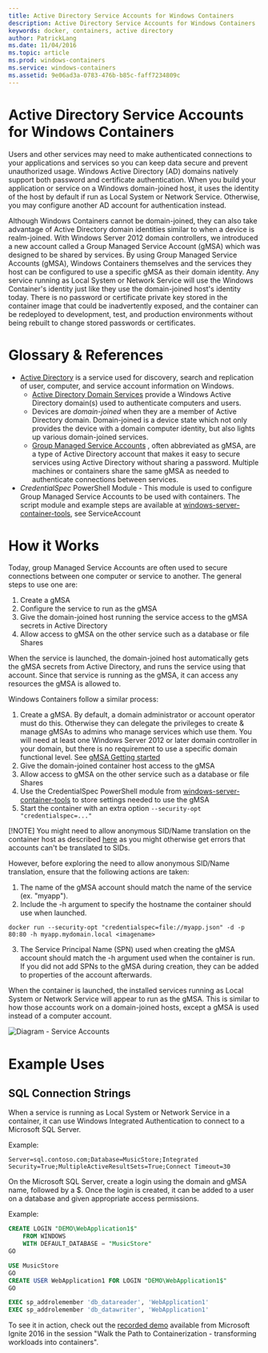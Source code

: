 ```yaml
---
title: Active Directory Service Accounts for Windows Containers
description: Active Directory Service Accounts for Windows Containers
keywords: docker, containers, active directory
author: PatrickLang
ms.date: 11/04/2016
ms.topic: article
ms.prod: windows-containers
ms.service: windows-containers
ms.assetid: 9e06ad3a-0783-476b-b85c-faff7234809c
---
```


# Active Directory Service Accounts for Windows Containers

Users and other services may need to make authenticated connections to your applications and services so you can keep data secure and prevent unauthorized usage. Windows Active Directory (AD) domains natively support both password and certificate authentication. When you build your application or service on a Windows domain-joined host, it uses the identity of the host by default if run as Local System or Network Service. Otherwise, you may configure another AD account for authentication instead.

Although Windows Containers cannot be domain-joined, they can also take advantage of Active Directory domain identities similar to when a device is realm-joined. With Windows Server 2012 domain controllers, we introduced a new account called a Group Managed Service Account (gMSA) which was designed to be shared by services. By using Group Managed Service Accounts (gMSA), Windows Containers themselves and the services they host can be configured to use a specific gMSA as their domain identity. Any service running as Local System or Network Service will use the Windows Container's identity just like they use the domain-joined host's identity today. There is no password or certificate private key stored in the container image that could be inadvertently exposed, and the container can be redeployed to development, test, and production environments without being rebuilt to change stored passwords or certificates. 


# Glossary & References
- [Active Directory](http://social.technet.microsoft.com/wiki/contents/articles/1026.active-directory-services-overview.aspx) is a service used for discovery, search and replication of user, computer, and service account information on Windows. 
  - [Active Directory Domain Services](https://technet.microsoft.com/en-us/library/dd448614.aspx) provide a Windows Active Directory domain(s) used to authenticate computers and users. 
  - Devices are _domain-joined_ when they are a member of Active Directory domain. Domain-joined is a device state which not only provides the device with a domain computer identity, but also lights up various domain-joined services.
  - [Group Managed Service Accounts](https://technet.microsoft.com/en-us/library/jj128431(v=ws.11).aspx) , often abbreviated as gMSA, are a type of Active Directory account that makes it easy to secure services using Active Directory without sharing a password. Multiple machines or containers share the same gMSA as needed to authenticate connections between services.
- _CredentialSpec_ PowerShell Module - This module is used to configure Group Managed Service Accounts to be used with containers. The script module and example steps are available at [windows-server-container-tools](https://github.com/Microsoft/Virtualization-Documentation/tree/live/windows-server-container-tools), see ServiceAccount

# How it Works

Today, group Managed Service Accounts are often used to secure connections between one computer or service to another. The general steps to use one are:

1. Create a gMSA
2. Configure the service to run as the gMSA
3. Give the domain-joined host running the service access to the gMSA secrets in Active Directory
4. Allow access to gMSA on the other service such as a database or file Shares

When the service is launched, the domain-joined host automatically gets the gMSA secrets from Active Directory, and runs the service using that account. Since that service is running as the gMSA, it can access any resources the gMSA is allowed to.

Windows Containers follow a similar process:

1. Create a gMSA. By default, a domain administrator or account operator must do this. Otherwise they can delegate the privileges to create & manage gMSAs to admins who manage services which use them. You will need at least one Windows Server 2012 or later domain controller in your domain, but there is no requirement to use a specific domain functional level. See [gMSA Getting started](https://technet.microsoft.com/en-us/library/jj128431(v=ws.11).aspx)
2. Give the domain-joined container host access to the gMSA
3. Allow access to gMSA on the other service such as a database or file Shares
4. Use the CredentialSpec PowerShell module from 
[windows-server-container-tools](https://github.com/Microsoft/Virtualization-Documentation/tree/live/windows-server-container-tools) to store settings needed to use the gMSA
5. Start the container with an extra option `--security-opt "credentialspec=..."`

[!NOTE]
You might need to allow anonymous SID/Name translation on the container host as described [here](https://docs.microsoft.com/en-us/windows/device-security/security-policy-settings/network-access-allow-anonymous-sidname-translation) as you might otherwise get errors that accounts can't be translated to SIDs.

However, before exploring the need to allow anonymous SID/Name translation, ensure that the following actions are taken:

1. The name of the gMSA account should match the name of the service (ex. "myapp").
2. Include the -h argument to specify the hostname the container should use when launched. 
```
docker run --security-opt "credentialspec=file://myapp.json" -d -p 80:80 -h myapp.mydomain.local <imagename>
```
3. The Service Principal Name (SPN) used when creating the gMSA account should match the -h argument used when the container is run. If you did not add SPNs to the gMSA during creation, they can be added to properties of the account afterwards.

When the container is launched, the installed services running as Local System or Network Service will appear to run as the gMSA. This is similar to how those accounts work on a domain-joined hosts, except a gMSA is used instead of a computer account. 

![Diagram - Service Accounts](media/serviceaccount_diagram.png)


# Example Uses


## SQL Connection Strings
When a service is running as Local System or Network Service in a container, it can use Windows Integrated Authentication to connect to a Microsoft SQL Server.

Example:

```
Server=sql.contoso.com;Database=MusicStore;Integrated Security=True;MultipleActiveResultSets=True;Connect Timeout=30
```

On the Microsoft SQL Server, create a login using the domain and gMSA name, followed by a $. Once the login is created, it can be added to a user on a database and given appropriate access permissions.

Example: 

```sql
CREATE LOGIN "DEMO\WebApplication1$"
    FROM WINDOWS
    WITH DEFAULT_DATABASE = "MusicStore"
GO

USE MusicStore
GO
CREATE USER WebApplication1 FOR LOGIN "DEMO\WebApplication1$"
GO

EXEC sp_addrolemember 'db_datareader', 'WebApplication1'
EXEC sp_addrolemember 'db_datawriter', 'WebApplication1'
```

To see it in action, check out the [recorded demo](https://youtu.be/cZHPz80I-3s?t=2672) available from Microsoft Ignite 2016 in the session "Walk the Path to Containerization - transforming workloads into containers".
